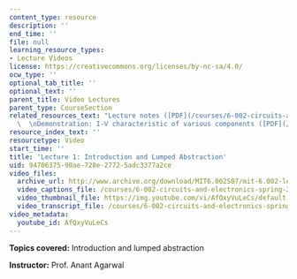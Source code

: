 ```yaml
---
content_type: resource
description: ''
end_time: ''
file: null
learning_resource_types:
- Lecture Videos
license: https://creativecommons.org/licenses/by-nc-sa/4.0/
ocw_type: ''
optional_tab_title: ''
optional_text: ''
parent_title: Video Lectures
parent_type: CourseSection
related_resources_text: "Lecture notes ([PDF](/courses/6-002-circuits-and-electronics-spring-2007/resources/6002_l1))\
  \  \nDemonstration: I-V characteristic of various components ([PDF](/courses/6-002-circuits-and-electronics-spring-2007/resources/demo_01))"
resource_index_text: ''
resourcetype: Video
start_time: ''
title: 'Lecture 1: Introduction and Lumped Abstraction'
uid: 94706375-90ae-728e-2772-5adc3377a2ce
video_files:
  archive_url: http://www.archive.org/download/MIT6.002S07/mit-6.002-lec1-04sep2003-220k.mp4
  video_captions_file: /courses/6-002-circuits-and-electronics-spring-2007/516dc2f563e55ec3a35f9a3642853573_AfQxyVuLeCs.vtt
  video_thumbnail_file: https://img.youtube.com/vi/AfQxyVuLeCs/default.jpg
  video_transcript_file: /courses/6-002-circuits-and-electronics-spring-2007/e6224ea101646c756e6fe376ec52fa56_AfQxyVuLeCs.pdf
video_metadata:
  youtube_id: AfQxyVuLeCs
---
```


**Topics covered:** Introduction and lumped abstraction

**Instructor:** Prof. Anant Agarwal

